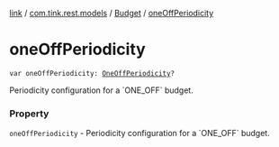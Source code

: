 [link](../../index.md) / [com.tink.rest.models](../index.md) / [Budget](index.md) / [oneOffPeriodicity](./one-off-periodicity.md)

# oneOffPeriodicity

`var oneOffPeriodicity: `[`OneOffPeriodicity`](../-one-off-periodicity/index.md)`?`

Periodicity configuration for a &#x60;ONE_OFF&#x60; budget.

### Property

`oneOffPeriodicity` - Periodicity configuration for a &#x60;ONE_OFF&#x60; budget.